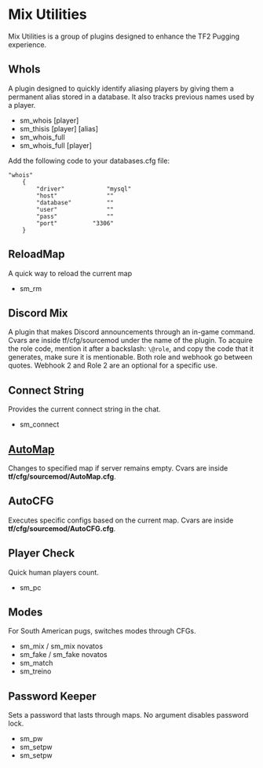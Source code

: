 # Mix Utilities

Mix Utilities is a group of plugins designed to enhance the TF2 Pugging experience.

## WhoIs

A plugin designed to quickly identify aliasing players by giving them a permanent alias stored in a database. It also tracks previous names used by a player.

- sm_whois [player]
- sm_thisis [player] [alias]
- sm_whois_full
- sm_whois_full [player]

Add the following code to your databases.cfg file:
```
"whois"
	{
		"driver"			"mysql"
		"host"				""
		"database"			""
		"user"				""
		"pass"				""
		"port"			"3306"
	}
 ```
## ReloadMap

A quick way to reload the current map

- sm_rm

## Discord Mix

A plugin that makes Discord announcements through an in-game command.
Cvars are inside tf/cfg/sourcemod under the name of the plugin.
To acquire the role code, mention it after a backslash: `\@role`, and copy the code that it generates, make sure it is mentionable. Both role and webhook go between quotes. Webhook 2 and Role 2 are an optional for a specific use.

## Connect String

Provides the current connect string in the chat.

- sm_connect

## [AutoMap](https://forums.alliedmods.net/showthread.php?p=2692082)

Changes to specified map if server remains empty. Cvars are inside **tf/cfg/sourcemod/AutoMap.cfg**.

## AutoCFG

Executes specific configs based on the current map. Cvars are inside **tf/cfg/sourcemod/AutoCFG.cfg**.

## Player Check

Quick human players count.

- sm_pc

## Modes

For South American pugs, switches modes through CFGs.

- sm_mix / sm_mix novatos
- sm_fake / sm_fake novatos
- sm_match
- sm_treino

## Password Keeper

Sets a password that lasts through maps. No argument disables password lock.

- sm_pw
- sm_setpw
- sm_setpw <password>
